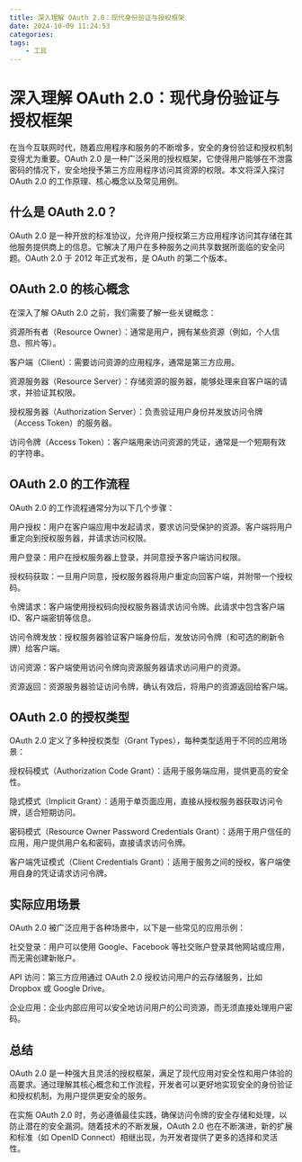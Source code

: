 ```yaml
---
title: 深入理解 OAuth 2.0：现代身份验证与授权框架
date: 2024-10-09 11:24:53
categories:
tags:
    - 工具
---
```


# 深入理解 OAuth 2.0：现代身份验证与授权框架

在当今互联网时代，随着应用程序和服务的不断增多，安全的身份验证和授权机制变得尤为重要。OAuth 2.0 是一种广泛采用的授权框架，它使得用户能够在不泄露密码的情况下，安全地授予第三方应用程序访问其资源的权限。本文将深入探讨 OAuth 2.0 的工作原理、核心概念以及常见用例。

## 什么是 OAuth 2.0？

OAuth 2.0 是一种开放的标准协议，允许用户授权第三方应用程序访问其存储在其他服务提供商上的信息。它解决了用户在多种服务之间共享数据所面临的安全问题。OAuth 2.0 于 2012 年正式发布，是 OAuth 的第二个版本。

## OAuth 2.0 的核心概念

在深入了解 OAuth 2.0 之前，我们需要了解一些关键概念：

资源所有者（Resource Owner）：通常是用户，拥有某些资源（例如，个人信息、照片等）。

客户端（Client）：需要访问资源的应用程序，通常是第三方应用。

资源服务器（Resource Server）：存储资源的服务器，能够处理来自客户端的请求，并验证其权限。

授权服务器（Authorization Server）：负责验证用户身份并发放访问令牌（Access Token）的服务器。

访问令牌（Access Token）：客户端用来访问资源的凭证，通常是一个短期有效的字符串。

<!-- more -->

## OAuth 2.0 的工作流程

OAuth 2.0 的工作流程通常分为以下几个步骤：

用户授权：用户在客户端应用中发起请求，要求访问受保护的资源。客户端将用户重定向到授权服务器，并请求访问权限。

用户登录：用户在授权服务器上登录，并同意授予客户端访问权限。

授权码获取：一旦用户同意，授权服务器将用户重定向回客户端，并附带一个授权码。

令牌请求：客户端使用授权码向授权服务器请求访问令牌。此请求中包含客户端 ID、客户端密钥等信息。

访问令牌发放：授权服务器验证客户端身份后，发放访问令牌（和可选的刷新令牌）给客户端。

访问资源：客户端使用访问令牌向资源服务器请求访问用户的资源。

资源返回：资源服务器验证访问令牌，确认有效后，将用户的资源返回给客户端。

## OAuth 2.0 的授权类型

OAuth 2.0 定义了多种授权类型（Grant Types），每种类型适用于不同的应用场景：

授权码模式（Authorization Code Grant）：适用于服务端应用，提供更高的安全性。

隐式模式（Implicit Grant）：适用于单页面应用，直接从授权服务器获取访问令牌，适合短期访问。

密码模式（Resource Owner Password Credentials Grant）：适用于用户信任的应用，用户提供用户名和密码，直接请求访问令牌。

客户端凭证模式（Client Credentials Grant）：适用于服务之间的授权，客户端使用自身的凭证请求访问令牌。

## 实际应用场景

OAuth 2.0 被广泛应用于各种场景中，以下是一些常见的应用示例：

社交登录：用户可以使用 Google、Facebook 等社交账户登录其他网站或应用，而无需创建新账户。

API 访问：第三方应用通过 OAuth 2.0 授权访问用户的云存储服务，比如 Dropbox 或 Google Drive。

企业应用：企业内部应用可以安全地访问用户的公司资源，而无须直接处理用户密码。

## 总结

OAuth 2.0 是一种强大且灵活的授权框架，满足了现代应用对安全性和用户体验的高要求。通过理解其核心概念和工作流程，开发者可以更好地实现安全的身份验证和授权机制，为用户提供更安全的服务。

在实施 OAuth 2.0 时，务必遵循最佳实践，确保访问令牌的安全存储和处理，以防止潜在的安全漏洞。随着技术的不断发展，OAuth 2.0 也在不断演进，新的扩展和标准（如 OpenID Connect）相继出现，为开发者提供了更多的选择和灵活性。